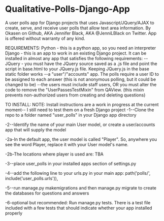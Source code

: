 # Qualitative-Polls-Django-App
A user polls app for Django projects that uses Javascript/JQuery/AJAX to create, serve, and receive user polls that allow text area information. By Okasen on Github, AKA Jennifer Black, AKA @JenniLBlack on Twitter. App is offered without warranty of any kind.

REQUIREMENTS:
Python - this is a python app, so you need an interpreter
Django - this is an app to work in an existing Django project. It can be installed in almost any app that satisfies the following requirements:
--JQuery - you must have the JQuery source saved as a .js file and point the script in base.html to your JQuery.js file. Keeping JQuery.js in the base static folder works
--a "user"/"accounts" app. The polls require a user ID to be assigned to each answer (this is not anonymous polling, but it could be changed to be)
--the users must include staff users, OR you must alter the code to remove the "UserPassesTestMixin" from QAView. (this mixin prevents non-authorized users from creating and deleting questions)

TO INSTALL:
NOTE: Install instructions are a work in progress at the current moment-- I still need to test them on a fresh Django project
-1--Clone the repo to a folder named "user_polls" in your Django app directory

-2--Identify the name of your main User model, or create a user/accounts app that will supply the model

-2a-In the default app, the user model is called "Player". So, anywhere you see the word Player, replace it with your User model's name.

-2b-The locations where player is used are: TBA

-3--place user_polls in your installed apps section of settings.py

-4--add the following line to your urls.py in your main app: path('polls/', include('user_polls.urls')),

-5--run manage.py makemigrations and then manage.py migrate to create the databases for questions and answers

-6-optional but recommended: Run manage.py tests. There is a test file included with a few tests that should indicate whether your app installed properly
